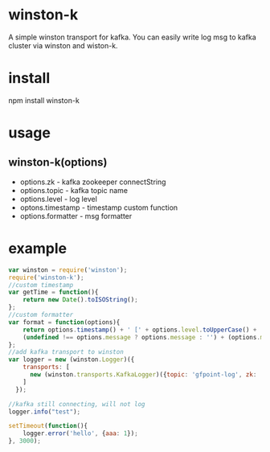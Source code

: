 # winston-k

A simple winston transport for kafka. You can easily write log msg to kafka cluster via winston and wiston-k.

# install
npm install winston-k

# usage
## winston-k(options)
*  options.zk - kafka zookeeper connectString
*  options.topic  - kafka topic name
*  options.level -  log level
*  optons.timestamp - timestamp custom function
*  options.formatter - msg formatter


# example
```js
var winston = require('winston');
require('winston-k');
//custom timestamp 
var getTime = function(){
    return new Date().toISOString();
};
//custom formatter
var format = function(options){
    return options.timestamp() + ' [' + options.level.toUpperCase() + '] $ ' + 
    (undefined !== options.message ? options.message : '') + (options.meta && Object.keys(options.meta).length ? ' ' + JSON.stringify(options.meta) : '' );
};
//add kafka transport to winston
var logger = new (winston.Logger)({
    transports: [
      new (winston.transports.KafkaLogger)({topic: 'gfpoint-log', zk: 'localhost:2181', formatter: format})
    ]
  });

//kafka still connecting, will not log
logger.info("test");

setTimeout(function(){ 
    logger.error('hello', {aaa: 1});
}, 3000);
```

